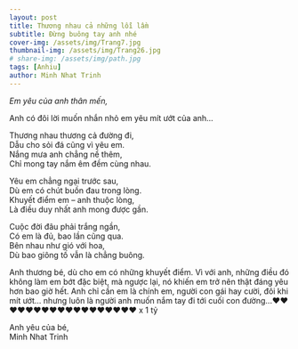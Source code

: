 ```yaml
---
layout: post
title: Thương nhau cả những lỗi lầm
subtitle: Đừng buông tay anh nhé 
cover-img: /assets/img/Trang7.jpg
thumbnail-img: /assets/img/Trang26.jpg
# share-img: /assets/img/path.jpg
tags: [Anhiu]
author: Minh Nhat Trinh
---
```

*Em yêu của anh thân mến,*

Anh có đôi lời muốn nhắn nhỏ em yêu mít ướt của anh...

Thương nhau thương cả đường đi,  
Dẫu cho sỏi đá cũng vì yêu em.  
Nắng mưa anh chẳng nề thêm,  
Chỉ mong tay nắm êm đềm cùng nhau.  

Yêu em chẳng ngại trước sau,  
Dù em có chút buồn đau trong lòng.  
Khuyết điểm em – anh thuộc lòng,  
Là điều duy nhất anh mong được gần.  

Cuộc đời đâu phải trắng ngần,  
Có em là đủ, bao lần cũng qua.  
Bên nhau như gió với hoa,  
Dù bao giông tố vẫn là chẳng buông.  

Anh thương bé, dù cho em có những khuyết điểm. Vì với anh, những điều đó không làm em bớt đặc biệt, mà ngược lại, nó khiến em trở nên thật đáng yêu hơn bao giờ hết. Anh chỉ cần em là chính em, người con gái hay cười, đôi khi mít ướt… nhưng luôn là người anh muốn nắm tay đi tới cuối con đường...❤️❤️❤️❤️❤️❤️❤️❤️❤️❤️❤️❤️❤️❤️❤️❤️❤️❤️ x 1 tỷ


Anh yêu của bé,  
Minh Nhat Trinh